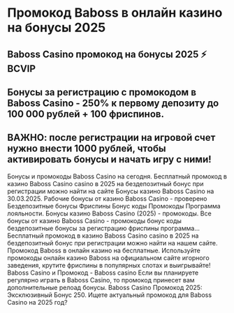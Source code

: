 # Промокод Baboss в онлайн казино на бонусы 2025

## Baboss Casino промокод на бонусы 2025 ⚡️ BCVIP
## Бонусы за регистрацию с промокодом в Baboss Casino - 250% к первому депозиту до 100 000 рублей + 100 фриспинов. 
## ВАЖНО: после регистрации на игровой счет нужно внести 1000 рублей, чтобы активировать бонусы и начать игру с ними!

Бонусы и промокоды Baboss Casino на сегодня. Бесплатный промокод в казино Baboss Casino casino в 2025 на бездепозитный бонус при регистрации можно найти на сайте Бонусы казино Baboss Casino на 30.03.2025.
Рабочие бонусы от казино Baboss Casino - проверено Бездепозитные бонусы Фриспины Бонус коды Промокоды Программа лояльности.
Бонусы казино Baboss Casino (2025) - промокоды.
Все бонусы от казино Baboss Casino - промокоды бонус коды бездепозитные бонусы за регистрацию фриспины программа...
Бесплатный промокод в казино Baboss Casino casino в 2025 на бездепозитный бонус при регистрации можно найти на нашем сайте.
Промокод Baboss в онлайн казино на бесплатные.
Используйте промокоды онлайн казино Baboss на официальном сайте игорного заведения, крутите фриспины в популярных слотах и выигрывайте!
Baboss Casino и Промокод - Baboss casino
Если вы планируете регулярно играть в Baboss Casino, то промокод принесет вам дополнительные релоад бонусы.
Baboss Casino Промокод 2025: Эксклюзивный Бонус 250.
Ищете актуальный промокод для Baboss Casino на 2025 год?

